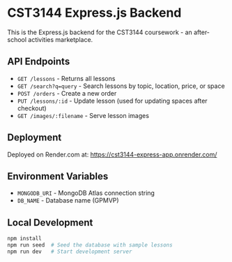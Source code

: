 # CST3144 Express.js Backend

This is the Express.js backend for the CST3144 coursework - an after-school activities marketplace.

## API Endpoints

- `GET /lessons` - Returns all lessons
- `GET /search?q=query` - Search lessons by topic, location, price, or space
- `POST /orders` - Create a new order
- `PUT /lessons/:id` - Update lesson (used for updating spaces after checkout)
- `GET /images/:filename` - Serve lesson images

## Deployment

Deployed on Render.com at: https://cst3144-express-app.onrender.com/

## Environment Variables

- `MONGODB_URI` - MongoDB Atlas connection string
- `DB_NAME` - Database name (GPMVP)

## Local Development

```bash
npm install
npm run seed  # Seed the database with sample lessons
npm run dev   # Start development server
```
